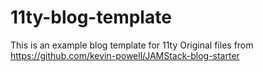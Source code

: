 # 11ty-blog-template
This is an example blog template for 11ty
Original files from https://github.com/kevin-powell/JAMStack-blog-starter
